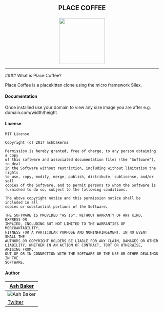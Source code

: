 ## <p align="center">PLACE COFFEE</p>

<p align="center"><img height="150" src="http://i.imgur.com/LwSwnla.png"></p>

<hr/>
#### What is Place Coffee?

Place Coffee is a placekitten clone using the micro framework Silex.

#### Documentation

Once installed use your domain to view any size image you are after e.g. domain.com/width/height

#### License

```
MIT License

Copyright (c) 2017 ashbakernz

Permission is hereby granted, free of charge, to any person obtaining a copy
of this software and associated documentation files (the "Software"), to deal
in the Software without restriction, including without limitation the rights
to use, copy, modify, merge, publish, distribute, sublicense, and/or sell
copies of the Software, and to permit persons to whom the Software is
furnished to do so, subject to the following conditions:

The above copyright notice and this permission notice shall be included in all
copies or substantial portions of the Software.

THE SOFTWARE IS PROVIDED "AS IS", WITHOUT WARRANTY OF ANY KIND, EXPRESS OR
IMPLIED, INCLUDING BUT NOT LIMITED TO THE WARRANTIES OF MERCHANTABILITY,
FITNESS FOR A PARTICULAR PURPOSE AND NONINFRINGEMENT. IN NO EVENT SHALL THE
AUTHORS OR COPYRIGHT HOLDERS BE LIABLE FOR ANY CLAIM, DAMAGES OR OTHER
LIABILITY, WHETHER IN AN ACTION OF CONTRACT, TORT OR OTHERWISE, ARISING FROM,
OUT OF OR IN CONNECTION WITH THE SOFTWARE OR THE USE OR OTHER DEALINGS IN THE
SOFTWARE.
```

#### Author

| [Ash Baker](https://avatars0.githubusercontent.com/u/13672085?v=3&s=460) |
| ------ |
| ![Ash Baker](https://avatars0.githubusercontent.com/u/13672085?v=3&s=460) |
| [Twitter](https://twitter.com/ashbakernz) |
